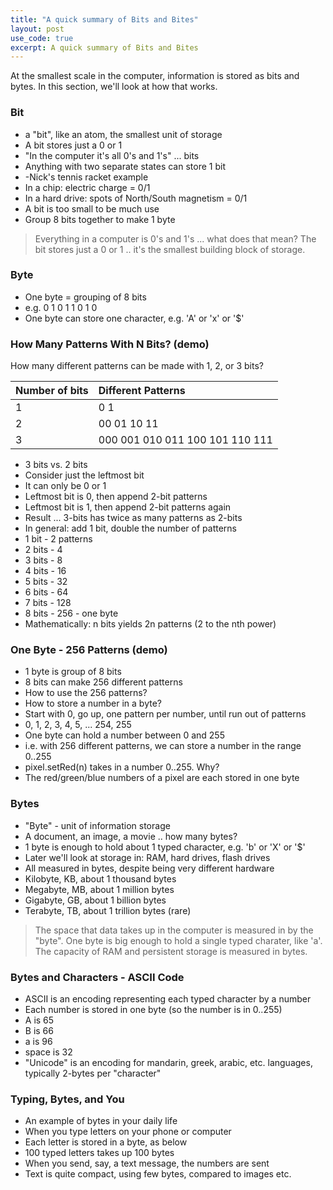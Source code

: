 ```yaml
---
title: "A quick summary of Bits and Bites"
layout: post
use_code: true
excerpt: A quick summary of Bits and Bites
---
```


At the smallest scale in the computer, information is stored as bits and bytes. In this section, we'll look at how that works.

### Bit

- a "bit", like an atom, the smallest unit of storage
- A bit stores just a 0 or 1
- "In the computer it's all 0's and 1's" ... bits
- Anything with two separate states can store 1 bit
- -Nick's tennis racket example
- In a chip: electric charge = 0/1
- In a hard drive: spots of North/South magnetism = 0/1
- A bit is too small to be much use
- Group 8 bits together to make 1 byte

> Everything in a computer is 0's and 1's ... what does that mean? The bit stores just a 0 or 1 .. it's the smallest building block of storage.

### Byte

- One byte = grouping of 8 bits
- e.g. 0 1 0 1 1 0 1 0
- One byte can store one character, e.g. 'A' or 'x' or '$'

### How Many Patterns With N Bits? (demo)

How many different patterns can be made with 1, 2, or 3 bits?

| Number of bits        | Different Patterns
|:-------------|:------------------|
| 1           | 0 1 |
| 2 |  00 01 10 11 |
| 3           |   000 001 010 011 100 101 110 111   |

- 3 bits vs. 2 bits
- Consider just the leftmost bit
- It can only be 0 or 1
- Leftmost bit is 0, then append 2-bit patterns
- Leftmost bit is 1, then append 2-bit patterns again
- Result ... 3-bits has twice as many patterns as 2-bits
- In general: add 1 bit, double the number of patterns
- 1 bit - 2 patterns
- 2 bits - 4
- 3 bits - 8
- 4 bits - 16
- 5 bits - 32
- 6 bits - 64
- 7 bits - 128
- 8 bits - 256 - one byte
- Mathematically: n bits yields 2n patterns (2 to the nth power)

### One Byte - 256 Patterns (demo)

- 1 byte is group of 8 bits
- 8 bits can make 256 different patterns
- How to use the 256 patterns?
- How to store a number in a byte?
- Start with 0, go up, one pattern per number, until run out of patterns
- 0, 1, 2, 3, 4, 5, ... 254, 255
- One byte can hold a number between 0 and 255
- i.e. with 256 different patterns, we can store a number in the range 0..255
- pixel.setRed(n) takes in a number 0..255. Why?
- The red/green/blue numbers of a pixel are each stored in one byte

### Bytes

- "Byte" - unit of information storage
- A document, an image, a movie .. how many bytes?
- 1 byte is enough to hold about 1 typed character, e.g. 'b' or 'X' or '$'
- Later we'll look at storage in: RAM, hard drives, flash drives
- All measured in bytes, despite being very different hardware
- Kilobyte, KB, about 1 thousand bytes
- Megabyte, MB, about 1 million bytes
- Gigabyte, GB, about 1 billion bytes
- Terabyte, TB, about 1 trillion bytes (rare)

> The space that data takes up in the computer is measured in by the "byte". One byte is big enough to hold a single typed charater, like 'a'. The capacity of RAM and persistent storage is measured in bytes.

### Bytes and Characters - ASCII Code

- ASCII is an encoding representing each typed character by a number
- Each number is stored in one byte (so the number is in 0..255)
- A is 65
- B is 66
- a is 96
- space is 32
- "Unicode" is an encoding for mandarin, greek, arabic, etc. languages, typically 2-bytes per "character"

### Typing, Bytes, and You

- An example of bytes in your daily life
- When you type letters on your phone or computer
- Each letter is stored in a byte, as below
- 100 typed letters takes up 100 bytes
- When you send, say, a text message, the numbers are sent
- Text is quite compact, using few bytes, compared to images etc.

<asset src="articles/bits-and-bytes/hardware-letter-byte.jpg" name="Hardware letter byte" newline></asset>
